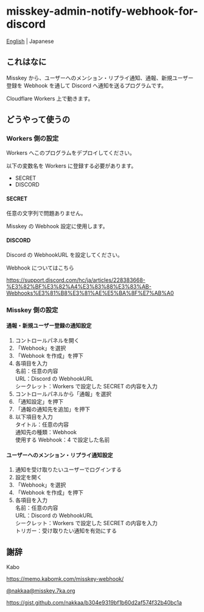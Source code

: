 # misskey-admin-notify-webhook-for-discord

[English](./README.md) | Japanese

## これはなに

Misskey から、ユーザーへのメンション・リプライ通知、通報、新規ユーザー登録を Webhook を通して Discord へ通知を送るプログラムです。

Cloudflare Workers 上で動きます。

## どうやって使うの

### Workers 側の設定

Workers へこのプログラムをデプロイしてください。

以下の変数名を Workers に登録する必要があります。

- SECRET
- DISCORD

#### SECRET

任意の文字列で問題ありません。

Misskey の Webhook 設定に使用します。

#### DISCORD

Discord の WebhookURL を設定してください。

Webhook についてはこちら

https://support.discord.com/hc/ja/articles/228383668-%E3%82%BF%E3%82%A4%E3%83%88%E3%83%AB-Webhooks%E3%81%B8%E3%81%AE%E5%BA%8F%E7%AB%A0

### Misskey 側の設定

#### 通報・新規ユーザー登録の通知設定

1. コントロールパネルを開く
2. 「Webhook」を選択
3. 「Webhook を作成」を押下
4. 各項目を入力<br>
   名前：任意の内容<br>
   URL：Discord の WebhookURL<br>
   シークレット：Workers で設定した SECRET の内容を入力
5. コントロールパネルから「通報」を選択
6. 「通知設定」を押下
7. 「通報の通知先を追加」を押下
8. 以下項目を入力<br>
   タイトル：任意の内容<br>
   通知先の種類：Webhook<br>
   使用する Webhook：4 で設定した名前

#### ユーザーへのメンション・リプライ通知設定

1. 通知を受け取りたいユーザーでログインする
2. 設定を開く
3. 「Webhook」を選択
4. 「Webhook を作成」を押下
5. 各項目を入力<br>
   名前：任意の内容<br>
   URL：Discord の WebhookURL<br>
   シークレット：Workers で設定した SECRET の内容を入力<br>
   トリガー：受け取りたい通知を有効にする

## 謝辞

Kabo

https://memo.kabomk.com/misskey-webhook/

[@nakkaa@misskey.7ka.org](https://misskey.7ka.org/@nakkaa)

https://gist.github.com/nakkaa/b304e9319bf1b60d2af574f32b40bc1a
